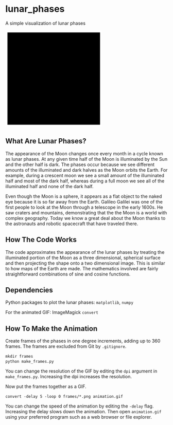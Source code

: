 # lunar_phases
A simple visualization of lunar phases

<img src="https://github.com/john-lurie/lunar_phases/blob/main/animation.gif" alt="lunar phases animation" style="height: 300px; width:300px;"/>

## What Are Lunar Phases?
The appearance of the Moon changes once every month in a cycle known as lunar phases. At any given time half of the Moon is illuminated by the Sun and the other half is dark. The phases occur because we see different amounts of the illuminated and dark halves as the Moon orbits the Earth. For example, during a crescent moon we see a small amount of the illuminated half and most of the dark half, whereas during a full moon we see all of the illuminated half and none of the dark half.

Even though the Moon is a sphere, it appears as a flat object to the naked eye because it is so far away from the Earth. Galileo Galilei was one of the first people to look at the Moon through a telescope in the early 1600s. He saw craters and mountains, demonstrating that the the Moon is a world with complex geography. Today we know a great deal about the Moon thanks to the astronauts and robotic spacecraft that have traveled there.

## How The Code Works
The code approximates the appearance of the lunar phases by treating the illuminated portion of the Moon as a three dimensional, spherical surface and then projecting the shape onto a two dimensional image. This is similar to how maps of the Earth are made. The mathematics involved are fairly straightforward combinations of sine and cosine functions.

## Dependencies
Python packages to plot the lunar phases:
`matplotlib`, `numpy`

For the animated GIF:
ImageMagick `convert`

## How To Make the Animation
Create frames of the phases in one degree increments, adding up to 360 frames. The frames are excluded from Git by `.gitignore`.
```
mkdir frames
python make_frames.py
```
You can change the resolution of the GIF by editing the `dpi` argument in `make_frames.py`. Increasing the dpi increases the resolution.

Now put the frames together as a GIF.
```
convert -delay 5 -loop 0 frames/*.png animation.gif
```
You can change the speed of the animation by editing the `-delay` flag. Increasing the delay slows down the animation. Then open `animation.gif` using your preferred program such as a web browser or file explorer.
